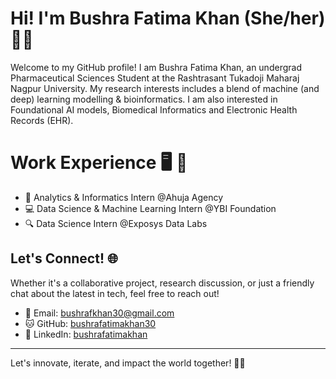 # Hi! I'm Bushra Fatima Khan (She/her) 👩‍💻 

Welcome to my GitHub profile! I am Bushra Fatima Khan, an undergrad Pharmaceutical Sciences Student at the Rashtrasant Tukadoji Maharaj Nagpur University. My research interests includes a blend of machine (and deep) learning modelling & bioinformatics. I am also interested in Foundational AI models, Biomedical Informatics and Electronic Health Records (EHR).
# Work Experience 🖥️ :briefcase:
- :bookmark: Analytics & Informatics Intern @Ahuja Agency
- :computer: Data Science & Machine Learning Intern @YBI Foundation
- 🔍 Data Science Intern @Exposys Data Labs


  
## Let's Connect! 🌐

Whether it's a collaborative project, research discussion, or just a friendly chat about the latest in tech, feel free to reach out!

- 📩 Email: bushrafkhan30@gmail.com
- 🐱 GitHub: [bushrafatimakhan30](https://github.com/bushrafatimakhan30)
- 🔗 LinkedIn: [bushrafatimakhan](https://linkedin.com/in/bushrafatimakhan)


---

Let's innovate, iterate, and impact the world together! 🚀🌟


<!--*sneha1012/sneha1012** is a ✨ _special_ ✨ repository because its `README.md` (this file) appears on your GitHub profile.

Here are some ideas to get you started:

- 🔭 I’m currently working on ...
- 🌱 I’m currently learning ...
- 👯 I’m looking to collaborate on ...
- 🤔 I’m looking for help with ...
- 💬 Ask me about ...
- 📫 How to reach me: ...
- 😄 Pronouns: ...
- ⚡ Fun fact: ...
-->

